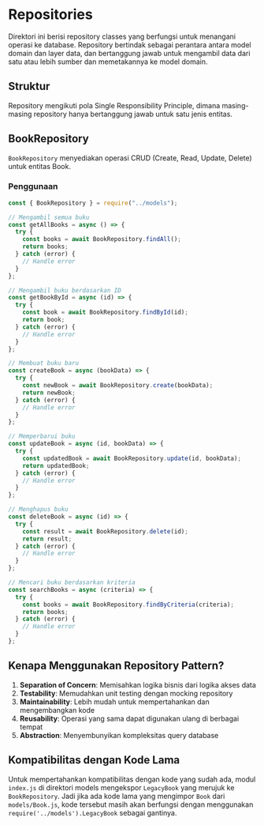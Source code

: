 # Repositories

Direktori ini berisi repository classes yang berfungsi untuk menangani operasi ke database. Repository bertindak sebagai perantara antara model domain dan layer data, dan bertanggung jawab untuk mengambil data dari satu atau lebih sumber dan memetakannya ke model domain.

## Struktur

Repository mengikuti pola Single Responsibility Principle, dimana masing-masing repository hanya bertanggung jawab untuk satu jenis entitas.

## BookRepository

`BookRepository` menyediakan operasi CRUD (Create, Read, Update, Delete) untuk entitas Book.

### Penggunaan

```javascript
const { BookRepository } = require("../models");

// Mengambil semua buku
const getAllBooks = async () => {
  try {
    const books = await BookRepository.findAll();
    return books;
  } catch (error) {
    // Handle error
  }
};

// Mengambil buku berdasarkan ID
const getBookById = async (id) => {
  try {
    const book = await BookRepository.findById(id);
    return book;
  } catch (error) {
    // Handle error
  }
};

// Membuat buku baru
const createBook = async (bookData) => {
  try {
    const newBook = await BookRepository.create(bookData);
    return newBook;
  } catch (error) {
    // Handle error
  }
};

// Memperbarui buku
const updateBook = async (id, bookData) => {
  try {
    const updatedBook = await BookRepository.update(id, bookData);
    return updatedBook;
  } catch (error) {
    // Handle error
  }
};

// Menghapus buku
const deleteBook = async (id) => {
  try {
    const result = await BookRepository.delete(id);
    return result;
  } catch (error) {
    // Handle error
  }
};

// Mencari buku berdasarkan kriteria
const searchBooks = async (criteria) => {
  try {
    const books = await BookRepository.findByCriteria(criteria);
    return books;
  } catch (error) {
    // Handle error
  }
};
```

## Kenapa Menggunakan Repository Pattern?

1. **Separation of Concern**: Memisahkan logika bisnis dari logika akses data
2. **Testability**: Memudahkan unit testing dengan mocking repository
3. **Maintainability**: Lebih mudah untuk mempertahankan dan mengembangkan kode
4. **Reusability**: Operasi yang sama dapat digunakan ulang di berbagai tempat
5. **Abstraction**: Menyembunyikan kompleksitas query database

## Kompatibilitas dengan Kode Lama

Untuk mempertahankan kompatibilitas dengan kode yang sudah ada, modul `index.js` di direktori models mengekspor `LegacyBook` yang merujuk ke `BookRepository`. Jadi jika ada kode lama yang mengimpor `Book` dari `models/Book.js`, kode tersebut masih akan berfungsi dengan menggunakan `require('../models').LegacyBook` sebagai gantinya.
